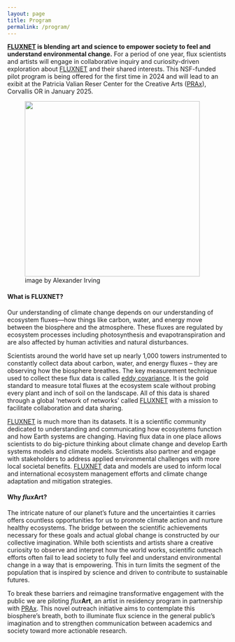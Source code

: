 ```yaml
---
layout: page
title: Program
permalink: /program/
---
```

<!-- Google tag (gtag.js) -->
<script async src="https://www.googletagmanager.com/gtag/js?id=G-BZ7FX1WQPT"></script>
<script>
  window.dataLayer = window.dataLayer || [];
  function gtag(){dataLayer.push(arguments);}
  gtag('js', new Date());

  gtag('config', 'G-BZ7FX1WQPT');
</script>

<b><a href = "https://fluxnet.org/">FLUXNET</a> is blending art and science to empower society to feel and understand environmental change.</b> For a period of one year, flux scientists and artists will engage in collaborative inquiry and curiosity-driven exploration about <a href = "https://fluxnet.org/">FLUXNET</a> and their shared interests. This NSF-funded pilot program is being offered for the first time in 2024 and will lead to an exibit at the Patricia Valian Reser Center for the Creative Arts (<a href = "https://prax.oregonstate.edu/">PRAx</a>), Corvallis OR in January 2025.

<figure>
  <img src="https://fluxnetart.github.io/images/metolius.JPG" class="center", style="height: 400px; width: auto;">
  <figcaption>image by Alexander Irving</figcaption>
</figure>


<h4>What is FLUXNET?</h4>

Our understanding of climate change depends on our understanding of ecosystem fluxes—how things like carbon, water, and energy move between the biosphere and the atmosphere. These fluxes are regulated by ecosystem processes including photosynthesis and evapotranspiration and are also affected by human activities and natural disturbances. 

Scientists around the world have set up nearly 1,000 towers instrumented to constantly collect data about carbon, water, and energy fluxes – they are observing how the biosphere breathes. The key measurement technique used to collect these flux data is called <a href = "https://www.youtube.com-/watch?v=CR4Anc8Mkas">eddy covariance</a>. It is the gold standard to measure total fluxes at the ecosystem scale without probing every plant and inch of soil on the landscape. All of this data is shared through a global ‘network of networks’ called <a href = "https://fluxnet.org/">FLUXNET</a> with a mission to facilitate collaboration and data sharing.

<a href = "https://fluxnet.org/">FLUXNET</a> is much more than its datasets. It is a scientific community dedicated to understanding and communicating how ecosystems function and how Earth systems are changing. Having flux data in one place allows scientists to do big-picture thinking about climate change and develop Earth systems models and climate models. Scientists also partner and engage with stakeholders to address applied environmental challenges with more local societal benefits. <a href = "https://fluxnet.org/">FLUXNET</a> data and models are used to inform local and international ecosystem management efforts and climate change adaptation and mitigation strategies.

<h4>Why <i>flux</i><b>Art</b>?</h4>

The intricate nature of our planet’s future and the uncertainties it carries offers countless opportunities for us to promote climate action and nurture healthy ecosystems. The bridge between the scientific achievements necessary for these goals and actual global change is constructed by our collective imagination. While both scientists and artists share a creative curiosity to observe and interpret how the world works, scientific outreach efforts often fail to lead society to fully feel and understand environmental change in a way that is empowering. This in turn limits the segment of the population that is inspired by science and driven to contribute to sustainable futures.

To break these barriers and reimagine transformative engagement with the public we are piloting <i>flux</i><b>Art</b>, an artist in residency program in partnership with <a href = "https://prax.oregonstate.edu/">PRAx</a>. This novel outreach initiative aims to contemplate this biosphere’s breath, both to illuminate flux science in the general public’s imagination and to strengthen communication between academics and society toward more actionable research. 

